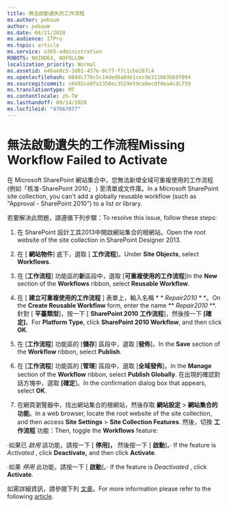 ```yaml
---
title: 無法啟動遺失的工作流程
ms.author: pebaum
author: pebaum
ms.date: 04/21/2020
ms.audience: ITPro
ms.topic: article
ms.service: o365-administration
ROBOTS: NOINDEX, NOFOLLOW
localization_priority: Normal
ms.assetid: e46ae8c5-3d81-457e-8c77-f7c1cbe267c4
ms.openlocfilehash: 604dc770c5c14ded6a8de1cec9e311b03b69f094
ms.sourcegitcommit: c6692ce0fa1358ec3529e59ca0ecdfdea4cdc759
ms.translationtype: MT
ms.contentlocale: zh-TW
ms.lasthandoff: 09/14/2020
ms.locfileid: "47667077"
---
```

# <a name="missing-workflow-failed-to-activate"></a><span data-ttu-id="caab0-102">無法啟動遺失的工作流程</span><span class="sxs-lookup"><span data-stu-id="caab0-102">Missing Workflow Failed to Activate</span></span>

<span data-ttu-id="caab0-103">在 Microsoft SharePoint 網站集合中，您無法新增全域可重複使用的工作流程 (例如「核准-SharePoint 2010」 ) 至清單或文件庫。</span><span class="sxs-lookup"><span data-stu-id="caab0-103">In a Microsoft SharePoint site collection, you can't add a globally reusable workflow (such as "Approval - SharePoint 2010") to a list or library.</span></span>
  
<span data-ttu-id="caab0-104">若要解決此問題，請遵循下列步驟：</span><span class="sxs-lookup"><span data-stu-id="caab0-104">To resolve this issue, follow these steps:</span></span> 
  
1. <span data-ttu-id="caab0-105">在 SharePoint 設計工具2013中開啟網站集合的根網站。</span><span class="sxs-lookup"><span data-stu-id="caab0-105">Open the root website of the site collection in SharePoint Designer 2013.</span></span>
  
2. <span data-ttu-id="caab0-106">在 [ **網站物件**] 底下，選取 [ **工作流程**]。</span><span class="sxs-lookup"><span data-stu-id="caab0-106">Under **Site Objects**, select **Workflows**.</span></span> 
  
3. <span data-ttu-id="caab0-107">在 [**工作流程**] 功能區的**新**區段中，選取 [**可重複使用的工作流程**]</span><span class="sxs-lookup"><span data-stu-id="caab0-107">In the **New** section of the **Workflows** ribbon, select **Reusable Workflow**.</span></span> 
  
4. <span data-ttu-id="caab0-108">在 [ **建立可重複使用的工作流程** ] 表單上，輸入名稱 \* \* *Repair2010* \* \*。</span><span class="sxs-lookup"><span data-stu-id="caab0-108">On the **Create Reusable Workflow** form, enter the name \*\* *Repair2010* \*\*.</span></span> <span data-ttu-id="caab0-109">針對 [ **平臺類型**]，按一下 [ **SharePoint 2010 工作流程**]，然後按一下 **[確定]**。</span><span class="sxs-lookup"><span data-stu-id="caab0-109">For **Platform Type**, click **SharePoint 2010 Workflow**, and then click **OK**.</span></span> 
  
1. <span data-ttu-id="caab0-110">在 [**工作流程**] 功能區的 [**儲存**] 區段中，選取 [**發佈**]。</span><span class="sxs-lookup"><span data-stu-id="caab0-110">In the **Save** section of the **Workflow** ribbon, select **Publish**.</span></span> 
  
2. <span data-ttu-id="caab0-111">在 [**工作流程**] 功能區的 [**管理**] 區段中，選取 [**全域發佈**]。</span><span class="sxs-lookup"><span data-stu-id="caab0-111">In the **Manage** section of the **Workflow** ribbon, select **Publish Globally**.</span></span> <span data-ttu-id="caab0-112">在出現的確認對話方塊中，選取 **[確定**]。</span><span class="sxs-lookup"><span data-stu-id="caab0-112">In the confirmation dialog box that appears, select **OK**.</span></span> 
  
3. <span data-ttu-id="caab0-113">在網頁瀏覽器中，找出網站集合的根網站，然後存取 **網站設定** \> **網站集合的功能**。</span><span class="sxs-lookup"><span data-stu-id="caab0-113">In a web browser, locate the root website of the site collection, and then access **Site Settings** \> **Site Collection Features**.</span></span> <span data-ttu-id="caab0-114">然後，切換 **工作流程** 功能：</span><span class="sxs-lookup"><span data-stu-id="caab0-114">Then, toggle the **Workflows** feature:</span></span> 
  
<span data-ttu-id="caab0-115">·如果已  *啟用*  該功能，請按一下 [ **停用]，** 然後按一下 [ **啟動**]。</span><span class="sxs-lookup"><span data-stu-id="caab0-115">· If the feature is  *Activated*  , click **Deactivate,** and then click **Activate**.</span></span> 
  
<span data-ttu-id="caab0-116">·如果  *停用*  此功能，請按一下 [ **啟動**]。</span><span class="sxs-lookup"><span data-stu-id="caab0-116">· If the feature is  *Deactivated*  , click **Activate**.</span></span> 
  
<span data-ttu-id="caab0-117">如需詳細資訊，請參閱下列 [文章](https://go.microsoft.com/fwlink/?linkid=2047770&amp;clcid=0x409)。</span><span class="sxs-lookup"><span data-stu-id="caab0-117">For more information please refer to the following [article](https://go.microsoft.com/fwlink/?linkid=2047770&amp;clcid=0x409).</span></span>
  

